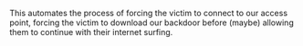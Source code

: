 This automates the process of forcing the victim to connect to our access point, forcing the victim to download our backdoor before (maybe) allowing them to continue with their internet surfing.